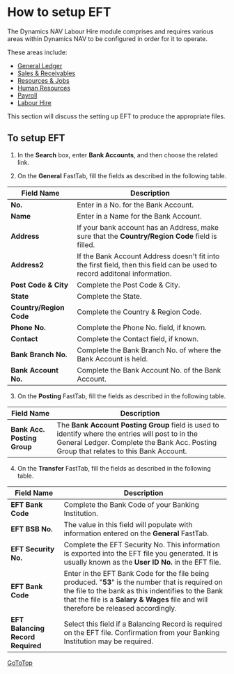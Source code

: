 # How to setup EFT

The Dynamics NAV Labour Hire module comprises and requires various areas within Dynamics NAV
to be configured in order for it to operate. 

These areas include:

- [General Ledger](au-labour-setup-general-ledger.md)
- [Sales & Receivables](au-labour-setup-sales-receivables.md)
- [Resources & Jobs](au-labour-setup-resources-jobs.md)
- [Human Resources](au-labour-setup-human-resources.md)
- [Payroll](au-labour-setup-payroll.md)
- [Labour Hire](au-labour-setup-labour-hire.md)

This section will discuss the setting up EFT to produce the appropriate files.

## To setup EFT   

1. In the **Search** box, enter **Bank Accounts**, and then choose the related link.  

2. On the **General** FastTab, fill the fields as described in the following table.  

|Field Name|Description|
|---------------------------------------------|---------------------------------------------------------------------|
|**No.**|Enter in a No. for the Bank Account.|  
|**Name**|Enter in a Name for the Bank Account.|  
|**Address**|If your bank account has an Address, make sure that the **Country/Region Code** field is filled.|  
|**Address2**|If the Bank Account Address doesn't fit into the first field, then this field can be used to record additonal information.|
|**Post Code & City**|Complete the Post Code & City.|
|**State**|Complete the State.|
|**Country/Region Code**|Complete the Country & Region Code.|
|**Phone No.**|Complete the Phone No. field, if known.|
|**Contact**|Complete the Contact field, if known.|
|**Bank Branch No.**|Complete the Bank Branch No. of where the Bank Account is held.|
|**Bank Account No.**|Complete the Bank Account No. of the Bank Account.|
    
3. On the **Posting** FastTab, fill the fields as described in the following table.

|Field Name|Description|
|---------------------------------------------|---------------------------------------------------------------------|    
|**Bank Acc. Posting Group**|The **Bank Account Posting Group** field is used to identify where the entries will post to in the General Ledger.  Complete the Bank Acc. Posting Group that relates to this Bank Account.|  
    
4. On the **Transfer** FastTab, fill the fields as described in the following table.

|Field Name|Description|
|---------------------------------------------|---------------------------------------------------------------------|  
|**EFT Bank Code**|Complete the Bank Code of your Banking Institution.|
|**EFT BSB No.**|The value in this field will populate with information entered on the **General** FastTab.|
|**EFT Security No.**| Complete the EFT Security No.  This information is exported into the EFT file you generated.  It is usually known as the **User ID No.** in the EFT file.|
|**EFT Bank Code**|Enter in the EFT Bank Code for the file being produced.  "**53**" is the number that is required on the file to the bank as this indentifies to the Bank that the file is a **Salary & Wages** file and will therefore be released accordingly.|
|**EFT Balancing Record Required**|Select this field if a Balancing Record is required on the EFT file.  Confirmation from your Banking Institution may be required.|
    
[GoToTop](#how-to-setup-eft)

